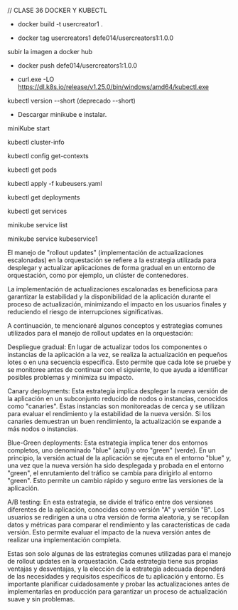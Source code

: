 // CLASE 36 DOCKER Y KUBECTL

<!-- crear una imágen -->
- docker build -t usercreator1 . 

<!-- ejecutar el contenedor, desde docker destokp -->
<!-- - docker run -d -p 8080:8080 --name usercreator1 usercreator1 -->

<!-- renombrar la imagen para subirla -->
- docker tag usercreators1 defe014/usercreators1:1.0.0

subir la imagen a docker hub
- docker push defe014/usercreators1:1.0.0



<!-- instalar kubectl -->
- curl.exe -LO https://dl.k8s.io/release/v1.25.0/bin/windows/amd64/kubectl.exe

<!-- Probar si tenemos kubectl instalado -->
kubectl version --short (deprecado --short)

- Descargar minikube e instalar. 

<!-- correr minikube -->
miniKube start

<!-- una vez teniendo kubectl y minikube -->
<!-- para ver el estado de kubectl -->
kubectl cluster-info

kubectl config get-contexts

<!-- para ver los pods -->
kubectl get pods

<!-- ejecutar con los pods segun configuración( balanceador de carga) -->

kubectl apply -f kubeusers.yaml

<!-- para ver los deploy -->
kubectl get deployments

<!-- para ver los servicios -->
kubectl get services

<!-- listado de servicios -->
minikube service list

<!-- ejectuar el servicio con minikube -->
minikube service kubeservice1




El manejo de "rollout updates" (implementación de actualizaciones escalonadas) en la orquestación se refiere a la estrategia 
utilizada para desplegar y actualizar aplicaciones de forma gradual en un entorno de orquestación, como por ejemplo, 
un clúster de contenedores.

La implementación de actualizaciones escalonadas es beneficiosa para garantizar la estabilidad 
y la disponibilidad de la aplicación durante el proceso de actualización, minimizando el impacto en los usuarios finales y 
reduciendo el riesgo de interrupciones significativas.

A continuación, te mencionaré algunos conceptos y estrategias comunes utilizados para el manejo de rollout updates en la orquestación:

Despliegue gradual: En lugar de actualizar todos los componentes o instancias de la aplicación a la vez, se realiza la actualización en pequeños lotes o en una secuencia específica. Esto permite que cada lote se pruebe y se monitoree antes de continuar con el siguiente, 
lo que ayuda a identificar posibles problemas y minimiza su impacto.

Canary deployments: Esta estrategia implica desplegar la nueva versión de la aplicación en un subconjunto reducido de nodos o instancias, conocidos como "canaries". Estas instancias son monitoreadas de cerca y se utilizan para evaluar el rendimiento y 
la estabilidad de la nueva versión. Si los canaries demuestran un buen rendimiento, 
la actualización se expande a más nodos o instancias.

Blue-Green deployments: Esta estrategia implica tener dos entornos completos, uno denominado "blue" (azul) y otro "green" (verde). En un principio, la versión actual de la aplicación se ejecuta en el entorno "blue" y, 
una vez que la nueva versión ha sido desplegada y probada en el entorno "green", 
el enrutamiento del tráfico se cambia para dirigirlo al entorno "green". Esto permite un cambio rápido y 
seguro entre las versiones de la aplicación.

A/B testing: En esta estrategia, se divide el tráfico entre dos versiones diferentes de la aplicación, 
conocidas como versión "A" y versión "B". Los usuarios se redirigen a una u otra versión de forma aleatoria, 
y se recopilan datos y métricas para comparar el rendimiento y las características de cada versión. 
Esto permite evaluar el impacto de la nueva versión antes de realizar una implementación completa.

Estas son solo algunas de las estrategias comunes utilizadas para el manejo de rollout updates en la orquestación. 
Cada estrategia tiene sus propias ventajas y desventajas, y la elección de la estrategia adecuada dependerá de las necesidades y
requisitos específicos de tu aplicación y entorno. Es importante planificar cuidadosamente y probar las actualizaciones antes de implementarlas en producción para garantizar un proceso de actualización suave y sin problemas.
